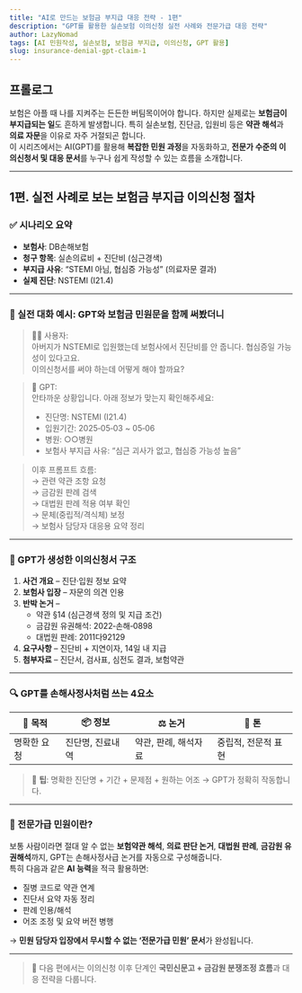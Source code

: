 ```yaml
---
title: "AI로 만드는 보험금 부지급 대응 전략 - 1편"
description: "GPT를 활용한 실손보험 이의신청 실전 사례와 전문가급 대응 전략"
author: LazyNomad
tags: [AI 민원작성, 실손보험, 보험금 부지급, 이의신청, GPT 활용]
slug: insurance-denial-gpt-claim-1
---
```


## 프롤로그

보험은 아플 때 나를 지켜주는 든든한 버팀목이어야 합니다. 하지만 실제로는 **보험금이 부지급되는 일**도 흔하게 발생합니다. 특히 실손보험, 진단금, 입원비 등은 **약관 해석**과 **의료 자문**을 이유로 자주 거절되곤 합니다.  
이 시리즈에서는 AI(GPT)를 활용해 **복잡한 민원 과정**을 자동화하고, **전문가 수준의 이의신청서 및 대응 문서**를 누구나 쉽게 작성할 수 있는 흐름을 소개합니다.

---

## 1편. 실전 사례로 보는 보험금 부지급 이의신청 절차

### ✅ 시나리오 요약

- **보험사**: DB손해보험  
- **청구 항목**: 실손의료비 + 진단비 (심근경색)  
- **부지급 사유**: “STEMI 아님, 협심증 가능성” (의료자문 결과)  
- **실제 진단**: NSTEMI (I21.4)

---

### 💬 실전 대화 예시: GPT와 보험금 민원문을 함께 써봤더니

> 🧍‍♂️ 사용자:  
> 아버지가 NSTEMI로 입원했는데 보험사에서 진단비를 안 줍니다. 협심증일 가능성이 있다고요.  
> 이의신청서를 써야 하는데 어떻게 해야 할까요?

> 🤖 GPT:  
> 안타까운 상황입니다. 아래 정보가 맞는지 확인해주세요:  
> - 진단명: NSTEMI (I21.4)  
> - 입원기간: 2025‑05‑03 ~ 05‑06  
> - 병원: ○○병원  
> - 보험사 부지급 사유: “심근 괴사가 없고, 협심증 가능성 높음”

> 이후 프롬프트 흐름:  
> → 관련 약관 조항 요청  
> → 금감원 판례 검색  
> → 대법원 판례 적용 여부 확인  
> → 문체(중립적/격식체) 보정  
> → 보험사 담당자 대응용 요약 정리

---

### 📄 GPT가 생성한 이의신청서 구조

1. **사건 개요** – 진단·입원 정보 요약  
2. **보험사 입장** – 자문의 의견 인용  
3. **반박 논거** –  
   - 약관 §14 (심근경색 정의 및 지급 조건)  
   - 금감원 유권해석: 2022‑손해‑0898  
   - 대법원 판례: 2011다92129  
4. **요구사항** – 진단비 + 지연이자, 14일 내 지급  
5. **첨부자료** – 진단서, 검사표, 심전도 결과, 보험약관

---

### 🔍 GPT를 손해사정사처럼 쓰는 4요소

| 🎯 목적      | 📦 정보             | ⚖️ 논거           | 📐 톤           |
|------------|------------------|------------------|----------------|
| 명확한 요청  | 진단명, 진료내역      | 약관, 판례, 해석자료 | 중립적, 전문적 표현 |

> 🤖 **팁**: 명확한 진단명 + 기간 + 문제점 + 원하는 어조 → GPT가 정확히 작동합니다.

---

### 🧠 전문가급 민원이란?

보통 사람이라면 절대 알 수 없는 **보험약관 해석**, **의료 판단 논거**, **대법원 판례**, **금감원 유권해석**까지, GPT는 손해사정사급 논거를 자동으로 구성해줍니다.  
특히 다음과 같은 **AI 능력**을 적극 활용하면:

- 질병 코드로 약관 연계
- 진단서 요약 자동 정리
- 판례 인용/해석
- 어조 조정 및 요약 버전 병행

→ **민원 담당자 입장에서 무시할 수 없는 ‘전문가급 민원’ 문서**가 완성됩니다.

---

> 🧾 다음 편에서는 이의신청 이후 단계인 **국민신문고 + 금감원 분쟁조정 흐름**과 대응 전략을 다룹니다.

